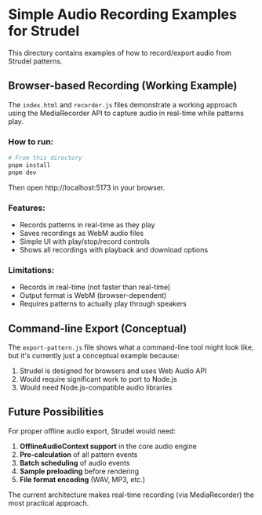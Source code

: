 # Simple Audio Recording Examples for Strudel

This directory contains examples of how to record/export audio from Strudel patterns.

## Browser-based Recording (Working Example)

The `index.html` and `recorder.js` files demonstrate a working approach using the MediaRecorder API to capture audio in real-time while patterns play.

### How to run:
```bash
# From this directory
pnpm install
pnpm dev
```

Then open http://localhost:5173 in your browser.

### Features:
- Records patterns in real-time as they play
- Saves recordings as WebM audio files
- Simple UI with play/stop/record controls
- Shows all recordings with playback and download options

### Limitations:
- Records in real-time (not faster than real-time)
- Output format is WebM (browser-dependent)
- Requires patterns to actually play through speakers

## Command-line Export (Conceptual)

The `export-pattern.js` file shows what a command-line tool might look like, but it's currently just a conceptual example because:

1. Strudel is designed for browsers and uses Web Audio API
2. Would require significant work to port to Node.js
3. Would need Node.js-compatible audio libraries

## Future Possibilities

For proper offline audio export, Strudel would need:

1. **OfflineAudioContext support** in the core audio engine
2. **Pre-calculation** of all pattern events
3. **Batch scheduling** of audio events
4. **Sample preloading** before rendering
5. **File format encoding** (WAV, MP3, etc.)

The current architecture makes real-time recording (via MediaRecorder) the most practical approach.